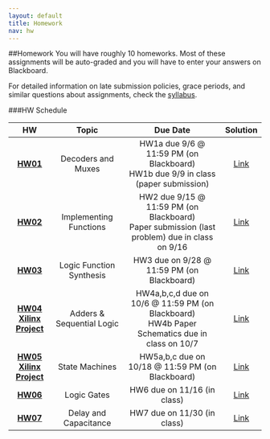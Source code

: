 ```yaml
---
layout: default
title: Homework
nav: hw
---
```


##Homework
You will have roughly 10 homeworks.  Most of these assignments will be auto-graded and you will have to enter your answers on Blackboard.  

For detailed information on late submission policies, grace periods, and similar questions about assignments, check the [syllabus](http://ee.usc.edu/~redekopp/ee209/EE209Syllabus.pdf).


###HW Schedule

|                      HW                                      |           Topic            |                Due Date                  | Solution |
| :----------------------------------------------------------: | :------------------------: | :-------------------------------------:  | :----: |
| [**HW01**](http://ee.usc.edu/~redekopp/ee209/ee209_hw1.pdf)  | Decoders and Muxes           | HW1a due 9/6 @ 11:59 PM (on Blackboard)<br>HW1b due 9/9 in class (paper submission)   | [Link](http://ee.usc.edu/~redekopp/ee209/ee209_hw1_sol.pdf) |
| [**HW02**](http://ee.usc.edu/~redekopp/ee209/ee209_hw2.pdf)  | Implementing Functions       | HW2 due 9/15 @ 11:59 PM (on Blackboard)<br>Paper submission (last problem) due in class on 9/16   | [Link](http://ee.usc.edu/~redekopp/ee209/ee209_hw2_sol.pdf) |
| [**HW03**](http://ee.usc.edu/~redekopp/ee209/ee209_hw3.pdf)  | Logic Function Synthesis     | HW3 due on 9/28 @ 11:59 PM (on  Blackboard)  | [Link](http://ee.usc.edu/~redekopp/ee209/ee209_hw3_sol.pdf) |
| [**HW04**](http://ee.usc.edu/~redekopp/ee209/ee209_hw4.pdf)<br>[**Xilinx Project**](http://ee.usc.edu/~redekopp/ee209/ee209_hw4.zip)  | Adders & Sequential Logic    | HW4a,b,c,d due on 10/6 @ 11:59 PM (on Blackboard)<br>HW4b Paper Schematics due in class on 10/7   | [Link](http://ee.usc.edu/~redekopp/ee209/ee209_hw4_sol.pdf) |
| [**HW05**](http://ee.usc.edu/~redekopp/ee209/ee209_hw5.pdf)<br>[**Xilinx Project**](http://ee.usc.edu/~redekopp/ee209/ee209_hw5.zip)    | State Machines               | HW5a,b,c due on 10/18 @ 11:59 PM (on Blackboard)   |  [Link](http://ee.usc.edu/~redekopp/ee209/ee209_hw5_sol.pdf) |
| [**HW06**](http://ee.usc.edu/~redekopp/ee209/ee209_hw6.pdf)  | Logic Gates        | HW6 due on 11/16 (in  class)    |  [Link](http://ee.usc.edu/~redekopp/ee209/ee209_hw6_sol.pdf) |
| [**HW07**](http://ee.usc.edu/~redekopp/ee209/ee209_hw7.pdf)  | Delay and Capacitance        | HW7 due on 11/30 (in class)   |  [Link](http://ee.usc.edu/~redekopp/ee209/ee209_hw7_sol.pdf) |

